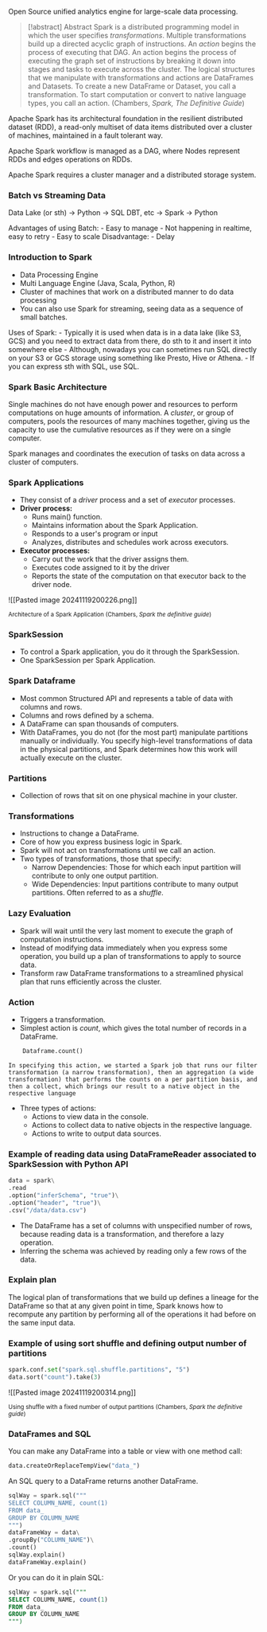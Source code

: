 Open Source unified analytics engine for large-scale data processing. 

> [!abstract] Abstract
> Spark is a distributed programming model in which the user specifies *transformations*. Multiple transformations build up a directed acyclic graph of instructions. An *action* begins the process of executing that DAG. An action begins the process of executing the graph set of instructions by breaking it down into stages and tasks to execute across the cluster. The logical structures that we manipulate with transformations and actions are DataFrames and Datasets. To create a new DataFrame or Dataset, you call a transformation. To start computation or convert to native language types, you call an action. (Chambers, *Spark, The Definitive Guide*)

Apache Spark has its architectural foundation in the resilient distributed dataset (RDD), a read-only multiset of data items distributed over a cluster of machines, maintained in a fault tolerant way. 

Apache Spark workflow is managed as a DAG, where Nodes represent RDDs and edges operations on RDDs. 

Apache Spark requires a cluster manager and a distributed storage system. 

### Batch vs Streaming Data
 Data Lake (or sth) -> Python -> SQL DBT, etc -> Spark -> Python

Advantages of using Batch:
	- Easy to manage
	- Not happening in realtime, easy to retry
	- Easy to scale
Disadvantage:
	-  Delay

### Introduction to Spark

- Data Processing Engine
- Multi Language Engine (Java, Scala, Python, R)
- Cluster of machines that work on a distributed manner to do data processing
- You can also use Spark for streaming, seeing data as a sequence of small batches.

Uses of Spark:
	- Typically it is used when data is in a data lake (like S3, GCS) and you need to extract data from there, do sth to it and insert it into somewhere else
	- Although, nowadays you can sometimes run SQL directly on your S3 or GCS storage using something like Presto, Hive or Athena.
	- If you can express sth with SQL, use SQL. 
		
	



### Spark Basic Architecture

Single machines do not have enough power and resources to perform computations on huge amounts of information. A *cluster*, or group of computers, pools the resources of many machines together, giving us the capacity to use the cumulative resources as if they were on a single computer. 

Spark manages and coordinates the execution of tasks on data across a cluster of computers.

### Spark Applications

- They consist of a *driver* process and a set of *executor* processes.
- **Driver process:**
	- Runs main() function.
	- Maintains information about the Spark Application.
	- Responds to a user's program or input
	- Analyzes, distributes and schedules work across executors.
- **Executor processes:**
	- Carry out the work that the driver assigns them.
	- Executes code assigned to it by the driver
	- Reports the state of the computation on that executor back to the driver node.

![[Pasted image 20241119200226.png]]

<small>Architecture of a Spark Application (Chambers, *Spark the definitive guide*)</small>

### SparkSession

- To control a Spark application, you do it through the SparkSession.
- One SparkSession per Spark Application.

### Spark Dataframe
- Most common Structured API and represents a table of data with columns and rows. 
- Columns and rows defined by a schema.
- A DataFrame can span thousands of computers.
- With DataFrames, you do not (for the most part) manipulate partitions manually or individually. You specify high-level transformations of data in the physical partitions, and Spark determines how this work will actually execute on the cluster.


### Partitions
- Collection of rows that sit on one physical machine in your cluster.


### Transformations
- Instructions to change a DataFrame.
- Core of how you express business logic in Spark.
- Spark will not act on transformations until we call an action. 
- Two types of transformations, those that specify:
	- Narrow Dependencies: Those for which each input partition will contribute to only one output partition.
	- Wide Dependencies: Input partitions contribute to many output partitions. Often referred to as a *shuffle*.


### Lazy Evaluation
- Spark will wait until the very last moment to execute the graph of computation instructions.
- Instead of modifying data immediately when you express some operation, you build up a plan of transformations to apply to source data. 
- Transform raw DataFrame transformations to a streamlined physical plan that runs efficiently across the cluster.

### Action
- Triggers a transformation.
- Simplest action is *count*, which gives the total number of records in a DataFrame. 
```python
	Dataframe.count()
```

	In specifying this action, we started a Spark job that runs our filter transformation (a narrow transformation), then an aggregation (a wide transformation) that performs the counts on a per partition basis, and then a collect, which brings our result to a native object in the respective language

- Three types of actions:
	- Actions to view data in the console.
	- Actions to collect data to native objects in the respective language.
	- Actions to write to output data sources.


### Example of reading data using DataFrameReader associated to SparkSession with Python API

```python
data = spark\
.read
.option("inferSchema", "true")\
.option("header", "true")\
.csv("/data/data.csv")
```
- The DataFrame has a set of columns with unspecified number of rows, because reading data is a transformation, and therefore a lazy operation. 
- Inferring the schema was achieved by reading only a few rows of the data.


### Explain plan
The logical plan of transformations that we build up defines a lineage for the DataFrame so that at any given point in time, Spark knows how to recompute any partition by performing all of the operations it had before on the same input data.

### Example of using sort shuffle and defining output number of partitions
```python
spark.conf.set("spark.sql.shuffle.partitions", "5")
data.sort("count").take(3)
```
![[Pasted image 20241119200314.png]]

<small>Using shuffle with a fixed number of output partitions (Chambers, *Spark the definitive guide*)</small>


### DataFrames and SQL

You can make any DataFrame into a table or view with one method call:

```python
data.createOrReplaceTempView("data_")
```

An SQL query to a DataFrame returns another DataFrame. 

```python
sqlWay = spark.sql("""
SELECT COLUMN_NAME, count(1)
FROM data_
GROUP BY COLUMN_NAME
""")
dataFrameWay = data\
.groupBy("COLUMN_NAME")\
.count()
sqlWay.explain()
dataFrameWay.explain()
```

Or you can do it in plain SQL:

```sql
sqlWay = spark.sql("""
SELECT COLUMN_NAME, count(1)
FROM data_
GROUP BY COLUMN_NAME
""")
```

